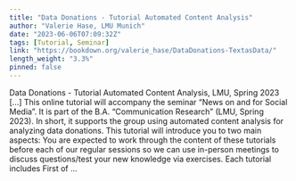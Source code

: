```yaml
---
title: "Data Donations - Tutorial Automated Content Analysis"
author: "Valerie Hase, LMU Munich"
date: "2023-06-06T07:09:32Z"
tags: [Tutorial, Seminar]
link: "https://bookdown.org/valerie_hase/DataDonations-TextasData/"
length_weight: "3.3%"
pinned: false
---
```


Data Donations - Tutorial Automated Content Analysis, LMU, Spring 2023 [...] This online tutorial will accompany the seminar “News on and for Social Media”. It is part of the B.A. “Communication Research” (LMU, Spring 2023). In short, it supports the group using automated content analysis for analyzing data donations. This tutorial will introduce you to two main aspects: You are expected to work through the content of these tutorials before each of our regular sessions so we can use in-person meetings to discuss questions/test your new knowledge via exercises. Each tutorial includes First of ...
